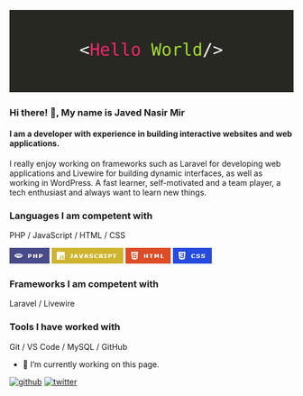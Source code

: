 ![I am a developer with experience in building interactive websites and web applications.](https://github.com/mirjaved/mirjaved/blob/main/hello-world.jpg)

### Hi there! 👋, My name is Javed Nasir Mir
#### I am a developer with experience in building interactive websites and web applications.

I really enjoy working on frameworks such as Laravel for developing web applications and Livewire for building dynamic interfaces, as well as working in WordPress.  A fast learner, self-motivated and a team player, a tech enthusiast and always want to learn new things.

### Languages I am competent with
PHP / JavaScript / HTML / CSS

<img src="https://github.com/mirjaved/mirjaved/blob/main/PHP.jpg" alt="PHP"> <img src="https://github.com/mirjaved/mirjaved/blob/main/javascript.jpg" alt="JavaScript"> <img src="https://github.com/mirjaved/mirjaved/blob/main/HTML.jpg" alt="HTML"> <img src="https://github.com/mirjaved/mirjaved/blob/main/CSS.jpg" alt="CSS">

### Frameworks I am competent with
Laravel / Livewire

### Tools I have worked with
Git / VS Code / MySQL / GitHub

- 🔭 I’m currently working on this page. 


[<img src='https://cdn.jsdelivr.net/npm/simple-icons@3.0.1/icons/github.svg' alt='github' height='40'>](https://github.com/mirjaved)  [<img src='https://cdn.jsdelivr.net/npm/simple-icons@3.0.1/icons/twitter.svg' alt='twitter' height='40'>](https://twitter.com/JavedNasirMir) 
